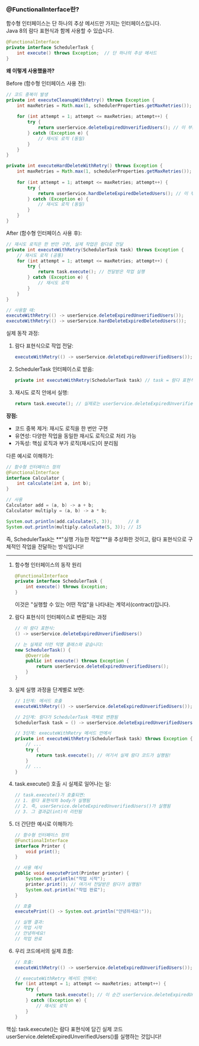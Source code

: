 ### @FunctionalInterface란?

함수형 인터페이스는 단 하나의 추상 메서드만 가지는 인터페이스입니다.<br>
Java 8의 람다 표현식과 함께 사용할 수 있습니다.

```java
@FunctionalInterface
private interface SchedulerTask {
    int execute() throws Exception;  // 단 하나의 추상 메서드
}
```

**왜 이렇게 사용했을까?**

Before (함수형 인터페이스 사용 전):
```java
// 코드 중복이 발생
private int executeCleanupWithRetry() throws Exception {
    int maxRetries = Math.max(1, schedulerProperties.getMaxRetries());
    
    for (int attempt = 1; attempt <= maxRetries; attempt++) {
        try {
            return userService.deleteExpiredUnverifiedUsers(); // 이 부분만 다름
        } catch (Exception e) {
            // 재시도 로직 (동일)
        }
    }
}

private int executeHardDeleteWithRetry() throws Exception {
    int maxRetries = Math.max(1, schedulerProperties.getMaxRetries());
    
    for (int attempt = 1; attempt <= maxRetries; attempt++) {
        try {
            return userService.hardDeleteExpiredDeletedUsers(); // 이 부분만 다름
        } catch (Exception e) {
            // 재시도 로직 (동일)
        }
    }
}
```

After (함수형 인터페이스 사용 후):
```java
// 재시도 로직은 한 번만 구현, 실제 작업은 람다로 전달
private int executeWithRetry(SchedulerTask task) throws Exception {
    // 재시도 로직 (공통)
    for (int attempt = 1; attempt <= maxRetries; attempt++) {
        try {
            return task.execute(); // 전달받은 작업 실행
        } catch (Exception e) {
            // 재시도 로직
        }
    }
}

// 사용할 때:
executeWithRetry(() -> userService.deleteExpiredUnverifiedUsers());
executeWithRetry(() -> userService.hardDeleteExpiredDeletedUsers());
```

실제 동작 과정:<br>
1. 람다 표현식으로 작업 전달:
    ```java
    executeWithRetry(() -> userService.deleteExpiredUnverifiedUsers());
    ```
2. SchedulerTask 인터페이스로 받음:
    ```java
    private int executeWithRetry(SchedulerTask task) // task = 람다 표현식
    ```
3. 재시도 로직 안에서 실행:
    ```java
    return task.execute(); // 실제로는 userService.deleteExpiredUnverifiedUsers() 실행
    ```

**장점:**

- 코드 중복 제거: 재시도 로직을 한 번만 구현
- 유연성: 다양한 작업을 동일한 재시도 로직으로 처리 가능
- 가독성: 핵심 로직과 부가 로직(재시도)이 분리됨

다른 예시로 이해하기:
```java
// 함수형 인터페이스 정의
@FunctionalInterface
interface Calculator {
    int calculate(int a, int b);
}

// 사용
Calculator add = (a, b) -> a + b;
Calculator multiply = (a, b) -> a * b;

System.out.println(add.calculate(5, 3));      // 8
System.out.println(multiply.calculate(5, 3)); // 15
```

즉, SchedulerTask는 **"실행 가능한 작업"**을 추상화한 것이고, 람다 표현식으로 구체적인 작업을 전달하는 방식입니다!

---

1. 함수형 인터페이스의 동작 원리
    ```java
    @FunctionalInterface
    private interface SchedulerTask {
        int execute() throws Exception;
    }
    ```
    이것은 "실행할 수 있는 어떤 작업"을 나타내는 계약서(contract)입니다.

2. 람다 표현식이 인터페이스로 변환되는 과정
    ```java
    // 이 람다 표현식:
    () -> userService.deleteExpiredUnverifiedUsers()
    
    // 는 실제로 이런 익명 클래스와 같습니다:
    new SchedulerTask() {
        @Override
        public int execute() throws Exception {
            return userService.deleteExpiredUnverifiedUsers();
        }
    }
    ```
   
3. 실제 실행 과정을 단계별로 보면:
    ```java
    // 1단계: 메서드 호출
    executeWithRetry(() -> userService.deleteExpiredUnverifiedUsers());
    
    // 2단계: 람다가 SchedulerTask 객체로 변환됨
    SchedulerTask task = () -> userService.deleteExpiredUnverifiedUsers();
    
    // 3단계: executeWithRetry 메서드 안에서
    private int executeWithRetry(SchedulerTask task) throws Exception {
        // ...
        try {
            return task.execute(); // 여기서 실제 람다 코드가 실행됨!
        }
        // ...
    }
    ```

4. task.execute() 호출 시 실제로 일어나는 일:
    ```java
    // task.execute()가 호출되면:
    // 1. 람다 표현식의 body가 실행됨
    // 2. 즉, userService.deleteExpiredUnverifiedUsers()가 실행됨
    // 3. 그 결과값(int)이 리턴됨
    ```

5. 더 간단한 예시로 이해하기:
    ```java
    // 함수형 인터페이스 정의
    @FunctionalInterface
    interface Printer {
        void print();
    }
    
    // 사용 예시
    public void executePrint(Printer printer) {
        System.out.println("작업 시작");
        printer.print(); // 여기서 전달받은 람다가 실행됨!
        System.out.println("작업 완료");
    }
    
    // 호출
    executePrint(() -> System.out.println("안녕하세요!"));
    
    // 실행 결과:
    // 작업 시작
    // 안녕하세요!
    // 작업 완료
    ```

6. 우리 코드에서의 실제 흐름:
    ```java
    // 호출:
    executeWithRetry(() -> userService.deleteExpiredUnverifiedUsers());
    
    // executeWithRetry 메서드 안에서:
    for (int attempt = 1; attempt <= maxRetries; attempt++) {
        try {
            return task.execute(); // 이 순간 userService.deleteExpiredUnverifiedUsers() 실행!
        } catch (Exception e) {
            // 재시도 로직
        }
    }
    ```

핵심: task.execute()는 람다 표현식에 담긴 실제 코드 userService.deleteExpiredUnverifiedUsers()를 실행하는 것입니다!